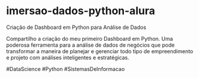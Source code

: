 # imersao-dados-python-alura
Criação de Dashboard em Python para Análise de Dados

Compartilho a criação do meu primeiro Dashboard em Python. Uma poderosa ferramenta para a análise de dados de negócios que pode transformar a maneira de planejar e gerenciar todo tipo de empreendimento e projeto com análises inteligentes e estratégicas.

#DataScience #Python #SistemasDeInformacao
